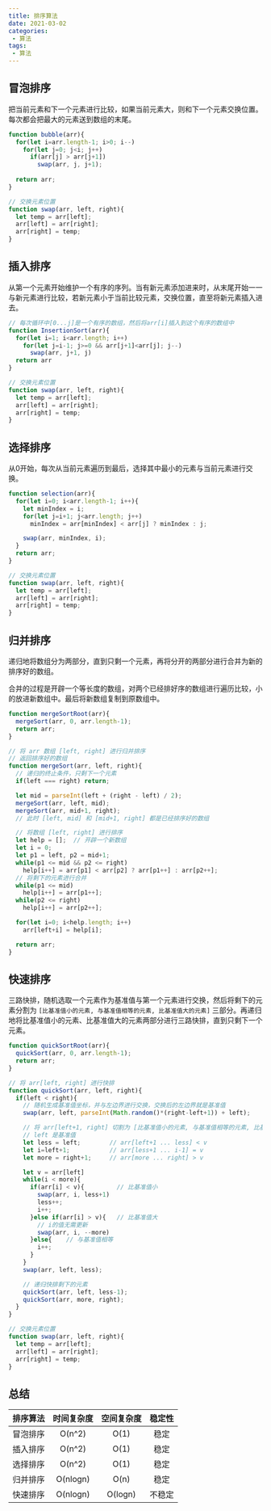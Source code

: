 ```yaml
---
title: 排序算法
date: 2021-03-02
categories:
 - 算法
tags:
 - 算法
---
```




## 冒泡排序

把当前元素和下一个元素进行比较，如果当前元素大，则和下一个元素交换位置。每次都会把最大的元素送到数组的末尾。

```js
function bubble(arr){
  for(let i=arr.length-1; i>0; i--)
    for(let j=0; j<i; j++)
      if(arr[j] > arr[j+1])
        swap(arr, j, j+1);
  
  return arr;
}

// 交换元素位置
function swap(arr, left, right){
  let temp = arr[left];
  arr[left] = arr[right];
  arr[right] = temp;
}
```



## 插入排序

从第一个元素开始维护一个有序的序列。当有新元素添加进来时，从末尾开始一一与新元素进行比较，若新元素小于当前比较元素，交换位置，直至将新元素插入进去。

```js
// 每次循环中[0...j]是一个有序的数组，然后将arr[i]插入到这个有序的数组中
function InsertionSort(arr){
  for(let i=1; i<arr.length; i++)
    for(let j=i-1; j>=0 && arr[j+1]<arr[j]; j--)
      swap(arr, j+1, j)
  return arr
}

// 交换元素位置
function swap(arr, left, right){
  let temp = arr[left];
  arr[left] = arr[right];
  arr[right] = temp;
}
```



## 选择排序

从0开始，每次从当前元素遍历到最后，选择其中最小的元素与当前元素进行交换。

```js
function selection(arr){
  for(let i=0; i<arr.length-1; i++){
    let minIndex = i;
    for(let j=i+1; j<arr.length; j++)
      minIndex = arr[minIndex] < arr[j] ? minIndex : j;

    swap(arr, minIndex, i);
  }
  return arr;
}

// 交换元素位置
function swap(arr, left, right){
  let temp = arr[left];
  arr[left] = arr[right];
  arr[right] = temp;
}
```



## 归并排序

递归地将数组分为两部分，直到只剩一个元素，再将分开的两部分进行合并为新的排序好的数组。

合并的过程是开辟一个等长度的数组，对两个已经排好序的数组进行遍历比较，小的放进新数组中。最后将新数组复制到原数组中。

```js
function mergeSortRoot(arr){
  mergeSort(arr, 0, arr.length-1);
  return arr;
}

// 将 arr 数组 [left, right] 进行归并排序
// 返回排序好的数组
function mergeSort(arr, left, right){
  // 递归的终止条件，只剩下一个元素
  if(left === right) return;

  let mid = parseInt(left + (right - left) / 2);
  mergeSort(arr, left, mid);
  mergeSort(arr, mid+1, right);
  // 此时 [left, mid] 和 [mid+1, right] 都是已经排序好的数组

  // 将数组 [left, right] 进行排序
  let help = [];  // 开辟一个新数组
  let i = 0;
  let p1 = left, p2 = mid+1;
  while(p1 <= mid && p2 <= right)
    help[i++] = arr[p1] < arr[p2] ? arr[p1++] : arr[p2++];
  // 将剩下的元素进行合并
  while(p1 <= mid)
    help[i++] = arr[p1++];
  while(p2 <= right)
    help[i++] = arr[p2++];

  for(let i=0; i<help.length; i++)
    arr[left+i] = help[i];

  return arr;
}
```



## 快速排序

三路快排，随机选取一个元素作为基准值与第一个元素进行交换，然后将剩下的元素分割为 `[比基准值小的元素, 与基准值相等的元素, 比基准值大的元素]` 三部分。再递归地将比基准值小的元素、比基准值大的元素两部分进行三路快排，直到只剩下一个元素。

```js
function quickSortRoot(arr){
  quickSort(arr, 0, arr.length-1);
  return arr;
}

// 将 arr[left, right] 进行快排
function quickSort(arr, left, right){
  if(left < right){
    // 随机生成基准值坐标，并与左边界进行交换，交换后的左边界就是基准值
    swap(arr, left, parseInt(Math.random()*(right-left+1)) + left);

    // 将 arr[left+1, right] 切割为 [比基准值小的元素, 与基准值相等的元素, 比基准值大的元素] 三部分
    // left 是基准值
    let less = left;        // arr[left+1 ... less] < v
    let i=left+1;     		// arr[less+1 ... i-1] = v
    let more = right+1;     // arr[more ... right] > v

    let v = arr[left]
    while(i < more){
      if(arr[i] < v){         // 比基准值小
        swap(arr, i, less+1)
        less++;
        i++;
      }else if(arr[i] > v){   // 比基准值大
        // i的值无需更新
        swap(arr, i, --more)
      }else{    // 与基准值相等
        i++;
      }
    }
    swap(arr, left, less);

    // 递归快排剩下的元素
    quickSort(arr, left, less-1);
    quickSort(arr, more, right);
  }
}

// 交换元素位置
function swap(arr, left, right){
  let temp = arr[left];
  arr[left] = arr[right];
  arr[right] = temp;
}
```



## 总结

| 排序算法 | 时间复杂度 | 空间复杂度 | 稳定性 |
| :------: | :--------: | :--------: | :----: |
| 冒泡排序 |   O(n^2)   |    O(1)    |  稳定  |
| 插入排序 |   O(n^2)   |    O(1)    |  稳定  |
| 选择排序 |   O(n^2)   |    O(1)    |  稳定  |
| 归并排序 |  O(nlogn)  |    O(n)    |  稳定  |
| 快速排序 |  O(nlogn)  |  O(logn)   | 不稳定 |

